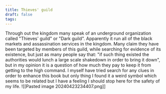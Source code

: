 ```yaml
---
title: Thieves' guild
draft: false
tags:
---
```

 
Through out the kingdom many speak of an underground organization called "Thieves' guild" or "Dark guild". Apparently it run all of the black markets and assassination services in the kingdom. Many claim they have been targeted by members of this guild, while searching for evidence of its existence, but just as many people say that: "if such thing existed the authorities would lunch a large scale shakedown in order to bring it down", but in my opinion it is a question of how much they pay to keep it from getting to the high command. I myself have tried search for any clues in order to enhance this book but only thing I found it a weird symbol which seems to be related but I have a feeling I should stop here for the safety of my life.
![[Pasted image 20240423234407.png]]